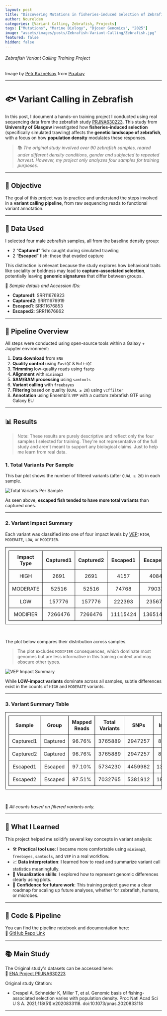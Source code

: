 ```yaml
---
layout: post
title: "Discovering Mutations in fisheries-induced Selection of Zebrafish"
author: Nourelden
categories: [Variant Calling, Zebrafish, Projects]
tags: ["Mutations", "Marine Biology", "Djoser Genomics", "2025"]
image: "assets/images/posts/Zebrafish-Variant-Calling/Zebrafish.jpg"
featured: false
hidden: false
---
```


###### Zebrafish Variant Calling Training Project

Image by <a href="https://pixabay.com/users/kuznetsov_peter-15644238/?utm_source=link-attribution&utm_medium=referral&utm_campaign=image&utm_content=4996610">Petr Kuznetsov</a> from <a href="https://pixabay.com//?utm_source=link-attribution&utm_medium=referral&utm_campaign=image&utm_content=4996610">Pixabay</a>

---

# 🐟 Variant Calling in Zebrafish

In this post, I document a hands-on training project I conducted using real sequencing data from the zebrafish study [PRJNA630223](https://www.ebi.ac.uk/ena/browser/view/PRJNA630223). This study from **University of Glasgow** investigated how **fisheries-induced selection** (specifically simulated trawling) affects the **genetic landscape of zebrafish**, with a focus on how **population density** modulates these responses.

> 📚 _The original study involved over 90 zebrafish samples, reared under different density conditions, gender and subjected to repeated harvest. However, my project only analyzes four samples for training purposes._

---

## 🧪 Objective

The goal of this project was to practice and understand the steps involved in a **variant calling pipeline**, from raw sequencing reads to functional variant annotation.

---

## 🧬 Data Used

I selected four male zebrafish samples, all from the baseline density group:

- 2 “**Captured**” fish: caught during simulated trawling
- 2 “**Escaped**” fish: those that evaded capture

This distinction is relevant because the study explores how behavioral traits like sociality or boldness may lead to **capture-associated selection**, potentially leaving **genomic signatures** that differ between groups.

📝 _Sample details and Accession IDs:_

- **Captured1**: SRR11676923
- **Captured2**: SRR11676919
- **Escaped1**: SRR11676853
- **Escaped2**: SRR11676862

---

## 🔬 Pipeline Overview

All steps were conducted using open-source tools within a Galaxy + Jupyter environment:

1. **Data download** from `ENA`
2. **Quality control** using `FastQC` & `MultiQC`
3. **Trimming** low-quality reads using `fastp`
4. **Alignment** with `minimap2`
5. **SAM/BAM processing** using `samtools`
6. **Variant calling** with `freebayes`
7. **Filtering** based on quality (`QUAL ≥ 20`) using `vcffilter`
8. **Annotation** using Ensembl’s `VEP` with a custom zebrafish GTF using Galaxy EU

---

## 📊 Results

> Note: These results are purely descriptive and reflect only the four samples I selected for training. They're not representative of the full study and aren't meant to support any biological claims. Just to help me learn from real data.

### 1. Total Variants Per Sample

This bar plot shows the number of filtered variants (after `QUAL ≥ 20`) in each sample.

![Total Variants Per Sample](/assets/images/posts/Zebrafish-Variant-Calling/Total_Variants_per_Sample.png)

As seen above, **escaped fish tended to have more total variants** than captured ones.

---

### 2. Variant Impact Summary

Each variant was classified into one of four impact levels by [VEP](https://www.ensembl.org/info/genome/variation/prediction/predicted_data.html): `HIGH`, `MODERATE`, `LOW`, or `MODIFIER`.

| Impact Type | Captured1 | Captured2 | Escaped1 | Escaped2 |
| ----------- | --------- | --------- | -------- | -------- |
| HIGH        | 2691      | 2691      | 4157     | 4084     |
| MODERATE    | 52516     | 52516     | 74768    | 79037    |
| LOW         | 157776    | 157776    | 222393   | 235675   |
| MODIFIER    | 7266476   | 7266476   | 11115424 | 13651472 |

<br />

The plot below compares their distribution across samples.

> The plot excludes `MODIFIER` consequences, which dominate most genomes but are less informative in this training context and may obscure other types.

![VEP Impact Summary](/assets/images/posts/Zebrafish-Variant-Calling/Variant_Impact_Across_Samples.png)

While **LOW-impact variants** dominate across all samples, subtle differences exist in the counts of `HIGH` and `MODERATE` variants.

---

### 3. Variant Summary Table

| Sample    | Group    | Mapped Reads | Total Variants | SNPs    | Indels |
| --------- | -------- | ------------ | -------------- | ------- | ------ |
| Captured1 | Captured | 96.76%       | 3765889        | 2947257 | 83926  |
| Captured2 | Captured | 96.76%       | 3765889        | 2947257 | 83926  |
| Escaped1  | Escaped  | 97.10%       | 5734230        | 4459982 | 135088 |
| Escaped2  | Escaped  | 97.51%       | 7032765        | 5381912 | 189612 |

<br />

📌 _All counts based on filtered variants only._

---

## 🧠 What I Learned

This project helped me solidify several key concepts in variant analysis:

- 🛠️ **Practical tool use**: I became more comfortable using `minimap2`, `freebayes`, `samtools`, and `VEP` in a real workflow.
- 📈 **Data interpretation**: I learned how to read and summarize variant call statistics meaningfully.
- 🎨 **Visualization skills**: I explored how to represent genomic differences clearly using plots.
- 🧭 **Confidence for future work**: This training project gave me a clear roadmap for scaling up future analyses, whether for zebrafish, humans, or microbes.

---

## 📂 Code & Pipeline

You can find the pipeline notebook and documentation here:  
🔗 [GitHub Repo Link](https://github.com/DjoserGenomics/Zebrafish-Variant-Calling)

---

## 📚 Main Study

The Original study's datasets can be accessed here:  
🔗 [ENA Project PRJNA630223](https://www.ebi.ac.uk/ena/browser/view/PRJNA630223)

Original study Citation:

- Crespel A, Schneider K, Miller T, et al. Genomic basis of fishing-associated selection varies with population density. Proc Natl Acad Sci U S A. 2021;118(51):e2020833118. doi:10.1073/pnas.2020833118

---

<style>
table, th, td {
    border: 1px solid black;
    border-collapse: collapse;
    padding: 10px;
    text-align: center;
}
</style>
